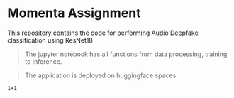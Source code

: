 # Momenta Assignment


This repository contains the code for performing Audio Deepfake classification using ResNet18

> The jupyter notebook has all functions from data processing, training to inference.


> The application is deployed on huggingface spaces

```
1+1
```
